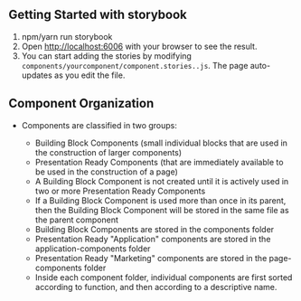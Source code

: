 ## Getting Started with storybook

1. npm/yarn run storybook
2. Open [http://localhost:6006](http://localhost:6006) with your browser to see the result.
3. You can start adding the stories by modifying `components/yourcomponent/component.stories..js`. The page auto-updates as you edit the file.

## Component Organization

- Components are classified in two groups:

  - Building Block Components (small individual blocks that are used in the construction of larger components)
  - Presentation Ready Components (that are immediately available to be used in the construction of a page)
  - A Building Block Component is not created until it is actively used in two or more Presentation Ready Components
  - If a Building Block Component is used more than once in its parent, then the Building Block Component will be stored in the same file as the parent component
  - Building Block Components are stored in the components folder
  - Presentation Ready "Application" components are stored in the application-components folder
  - Presentation Ready "Marketing" components are stored in the page-components folder
  - Inside each component folder, individual components are first sorted according to function, and then according to a descriptive name.
